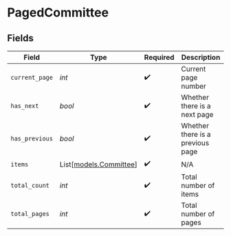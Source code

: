 # PagedCommittee


## Fields

| Field                                            | Type                                             | Required                                         | Description                                      |
| ------------------------------------------------ | ------------------------------------------------ | ------------------------------------------------ | ------------------------------------------------ |
| `current_page`                                   | *int*                                            | :heavy_check_mark:                               | Current page number                              |
| `has_next`                                       | *bool*                                           | :heavy_check_mark:                               | Whether there is a next page                     |
| `has_previous`                                   | *bool*                                           | :heavy_check_mark:                               | Whether there is a previous page                 |
| `items`                                          | List[[models.Committee](../models/committee.md)] | :heavy_check_mark:                               | N/A                                              |
| `total_count`                                    | *int*                                            | :heavy_check_mark:                               | Total number of items                            |
| `total_pages`                                    | *int*                                            | :heavy_check_mark:                               | Total number of pages                            |